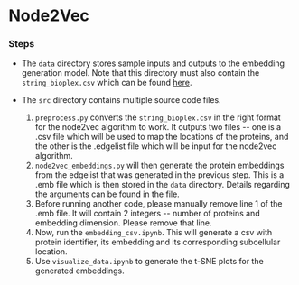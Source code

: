 # Node2Vec

### Steps
- The `data` directory stores sample inputs and outputs to the embedding generation model. Note that this directory must also contain the `string_bioplex.csv` which can be found [here](https://drive.google.com/file/d/1uVRoAZFNjormaa496YLwd3nYpoiwArbv/view?usp=sharing).

- The `src` directory contains multiple source code files.
  1. `preprocess.py` converts the `string_bioplex.csv` in the right format for the node2vec algorithm to work. It outputs two files -- one is a .csv file which will be used to map the locations of the proteins, and the other is the .edgelist file which will be input for the node2vec algorithm.
  2. `node2vec_embeddings.py` will then generate the protein embeddings from the edgelist that was generated in the previous step. This is a .emb file which is then stored in the `data` directory. Details regarding the arguments can be found in the file.
  3. Before running another code, please manually remove line 1 of the .emb file. It will contain 2 integers -- number of proteins and embedding dimension. Please remove that line.
  4. Now, run the `embedding_csv.ipynb`. This will generate a csv with protein identifier, its embedding and its corresponding subcellular location.
  5. Use `visualize_data.ipynb` to generate the t-SNE plots for the generated embeddings.
 
